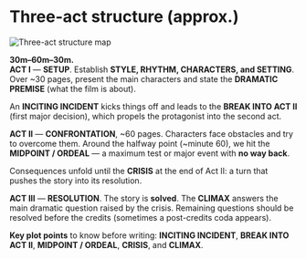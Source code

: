 # Three-act structure (approx.)

![Three-act structure map](/assets/Estructura-guion.png)

**30m–60m–30m.**  
**ACT I** — **SETUP**. Establish **STYLE, RHYTHM, CHARACTERS, and SETTING**. Over ~30 pages, present the main characters and state the **DRAMATIC PREMISE** (what the film is about).

An **INCITING INCIDENT** kicks things off and leads to the **BREAK INTO ACT II** (first major decision), which propels the protagonist into the second act.

**ACT II** — **CONFRONTATION**, ~60 pages. Characters face obstacles and try to overcome them. Around the halfway point (~minute 60), we hit the **MIDPOINT / ORDEAL** — a maximum test or major event with **no way back**.

Consequences unfold until the **CRISIS** at the end of Act II: a turn that pushes the story into its resolution.

**ACT III** — **RESOLUTION**. The story is **solved**. The **CLIMAX** answers the main dramatic question raised by the crisis. Remaining questions should be resolved before the credits (sometimes a post-credits coda appears).

**Key plot points** to know before writing: **INCITING INCIDENT**, **BREAK INTO ACT II**, **MIDPOINT / ORDEAL**, **CRISIS**, and **CLIMAX**.
